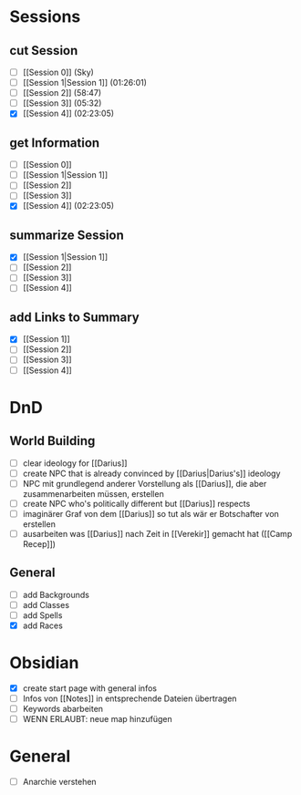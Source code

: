 # Sessions

## cut Session
- [ ] [[Session 0]] (Sky)
- [ ] [[Session 1|Session 1]] (01:26:01)
- [ ] [[Session 2]] (58:47)
- [ ] [[Session 3]] (05:32)
- [x] [[Session 4]] (02:23:05)

## get Information
- [ ] [[Session 0]]
- [ ] [[Session 1|Session 1]]
- [ ] [[Session 2]]
- [ ] [[Session 3]]
- [x] [[Session 4]] (02:23:05)

## summarize Session
- [x] [[Session 1|Session 1]]
- [ ] [[Session 2]]
- [ ] [[Session 3]]
- [ ] [[Session 4]]
## add Links to Summary
- [x] [[Session 1]]
- [ ] [[Session 2]]
- [ ] [[Session 3]]
- [ ] [[Session 4]]
# DnD
## World Building
- [ ] clear ideology for [[Darius]]
- [ ] create NPC that is already convinced by [[Darius|Darius's]] ideology
- [ ] NPC mit grundlegend anderer Vorstellung als [[Darius]], die aber zusammenarbeiten müssen, erstellen
- [ ] create NPC who's politically different but [[Darius]] respects
- [ ] imaginärer Graf von dem [[Darius]] so tut als wär er Botschafter von erstellen
- [ ] ausarbeiten was [[Darius]] nach Zeit in [[Verekir]] gemacht hat ([[Camp Recep]])
## General
- [ ] add Backgrounds
- [ ] add Classes
- [ ] add Spells
- [x] add Races
# Obsidian
- [x] create start page with general infos
- [ ] Infos von [[Notes]] in entsprechende Dateien übertragen
- [ ] Keywords abarbeiten
- [ ] WENN ERLAUBT: neue map hinzufügen
# General
- [ ] Anarchie verstehen